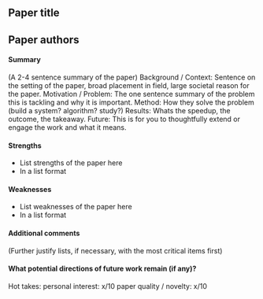 ## Paper title
## Paper authors

#### Summary
(A 2-4 sentence summary of the paper)
Background / Context: Sentence on the setting of the paper, broad placement in field, large societal reason for the paper.
Motivation / Problem: The one sentence summary of the problem this is tackling and why it is important.
Method: How they solve the problem (build a system? algorithm? study?)
Results: Whats the speedup, the outcome, the takeaway.
Future: This is for you to thoughtfully extend or engage the work and what it means.

#### Strengths
  * List strengths of the paper here
  * In a list format

#### Weaknesses
  * List weaknesses of the paper here
  * In a list format

#### Additional comments
(Further justify lists, if necessary, with the most critical items first)

#### What potential directions of future work remain (if any)?





Hot takes:
personal interest: x/10
paper quality / novelty: x/10